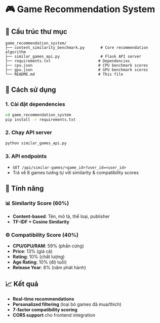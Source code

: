# 🎮 Game Recommendation System

## 📁 Cấu trúc thư mục

```
game_recommendation_system/
├── content_similarity_benchmark.py       # Core recommendation algorithm
├── similar_games_api.py                  # Flask API server
├── requirements.txt                     # Dependencies
├── cpu.json                             # CPU benchmark scores
├── gpu.json                             # GPU benchmark scores
└── README.md                            # This file
```

## 🚀 Cách sử dụng

### 1. Cài đặt dependencies
```bash
cd game_recommendation_system
pip install -r requirements.txt
```

### 2. Chạy API server
```bash
python similar_games_api.py
```

### 3. API endpoints
- `GET /api/similar-games/<game_id>?user_id=<user_id>`
- Trả về 8 games tương tự với similarity & compatibility scores

## 🎯 Tính năng

### 📊 Similarity Score (60%)
- **Content-based**: Tên, mô tả, thể loại, publisher
- **TF-IDF + Cosine Similarity**

### ⚙️ Compatibility Score (40%)
- **CPU/GPU/RAM**: 59% (phần cứng)
- **Price**: 13% (giá cả)
- **Rating**: 10% (chất lượng)
- **Age Rating**: 10% (độ tuổi)
- **Release Year**: 8% (năm phát hành)

## 📈 Kết quả
- **Real-time recommendations**
- **Personalized filtering** (loại bỏ games đã mua/thích)
- **7-factor compatibility scoring**
- **CORS support** cho frontend integration
